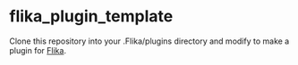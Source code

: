 # flika_plugin_template

Clone this repository into your .Flika/plugins directory and modify to make a plugin for [Flika](https://github.com/flika-org/flika).
